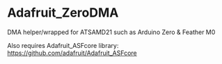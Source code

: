 # Adafruit_ZeroDMA
DMA helper/wrapped for ATSAMD21 such as Arduino Zero &amp; Feather M0

Also requires Adafruit_ASFcore library:
https://github.com/adafruit/Adafruit_ASFcore
